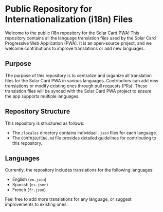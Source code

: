 # Public Repository for Internationalization (i18n) Files

Welcome to the public i18n repository for the Solar Card PWA! This repository contains all the language translation files used by the Solar Card Progressive Web Application (PWA). It is an open-source project, and we welcome contributions to improve translations or add new languages.

## Purpose

The purpose of this repository is to centralize and organize all translation files for the Solar Card PWA in various languages. Contributors can add new translations or modify existing ones through pull requests (PRs). These translation files will be synced with the Solar Card PWA project to ensure the app supports multiple languages.

## Repository Structure

This repository is structured as follows:


- The `/locales` directory contains individual `.json` files for each language.
- The `CONTRIBUTING.md` file provides detailed guidelines for contributing to this repository.

## Languages

Currently, the repository includes translations for the following languages:
- English (`en.json`)
- Spanish (`es.json`)
- French (`fr.json`)

Feel free to add more translations for any language, or suggest improvements to existing ones.
